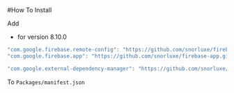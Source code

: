 #How To Install

Add

- for version 8.10.0
```csharp
"com.google.firebase.remote-config": "https://github.com/snorluxe/firebase-remote-config.git?path=Assets/_Root#8.10.0",
"com.google.firebase.app": "https://github.com/snorluxe/firebase-app.git?path=Assets/_Root#8.10.0",

"com.google.external-dependency-manager": "https://github.com/snorluxe/external-dependency-manager.git?path=Assets/_Root#1.2.170",
```

To `Packages/manifest.json`